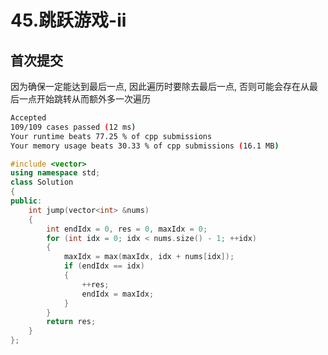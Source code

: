 # 45.跳跃游戏-ii

## 首次提交

因为确保一定能达到最后一点, 因此遍历时要除去最后一点, 否则可能会存在从最后一点开始跳转从而额外多一次遍历

```sh
Accepted
109/109 cases passed (12 ms)
Your runtime beats 77.25 % of cpp submissions
Your memory usage beats 30.33 % of cpp submissions (16.1 MB)
```

```c++
#include <vector>
using namespace std;
class Solution
{
public:
    int jump(vector<int> &nums)
    {
        int endIdx = 0, res = 0, maxIdx = 0;
        for (int idx = 0; idx < nums.size() - 1; ++idx)
        {
            maxIdx = max(maxIdx, idx + nums[idx]);
            if (endIdx == idx)
            {
                ++res;
                endIdx = maxIdx;
            }
        }
        return res;
    }
};
```

